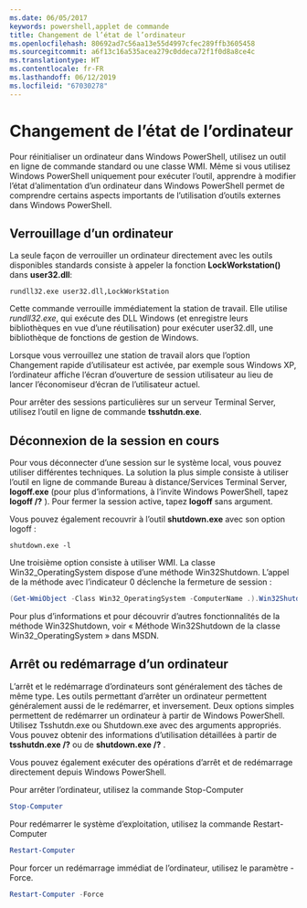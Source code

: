 ```yaml
---
ms.date: 06/05/2017
keywords: powershell,applet de commande
title: Changement de l’état de l’ordinateur
ms.openlocfilehash: 80692ad7c56aa13e55d4997cfec289ffb3605458
ms.sourcegitcommit: a6f13c16a535acea279c0ddeca72f1f0d8a8ce4c
ms.translationtype: HT
ms.contentlocale: fr-FR
ms.lasthandoff: 06/12/2019
ms.locfileid: "67030278"
---
```

# <a name="changing-computer-state"></a>Changement de l’état de l’ordinateur

Pour réinitialiser un ordinateur dans Windows PowerShell, utilisez un outil en ligne de commande standard ou une classe WMI. Même si vous utilisez Windows PowerShell uniquement pour exécuter l’outil, apprendre à modifier l’état d’alimentation d’un ordinateur dans Windows PowerShell permet de comprendre certains aspects importants de l’utilisation d’outils externes dans Windows PowerShell.

## <a name="locking-a-computer"></a>Verrouillage d’un ordinateur

La seule façon de verrouiller un ordinateur directement avec les outils disponibles standards consiste à appeler la fonction **LockWorkstation()** dans **user32.dll**:

```
rundll32.exe user32.dll,LockWorkStation
```

Cette commande verrouille immédiatement la station de travail. Elle utilise *rundll32.exe*, qui exécute des DLL Windows (et enregistre leurs bibliothèques en vue d’une réutilisation) pour exécuter user32.dll, une bibliothèque de fonctions de gestion de Windows.

Lorsque vous verrouillez une station de travail alors que l’option Changement rapide d’utilisateur est activée, par exemple sous Windows XP, l’ordinateur affiche l’écran d’ouverture de session utilisateur au lieu de lancer l’économiseur d’écran de l’utilisateur actuel.

Pour arrêter des sessions particulières sur un serveur Terminal Server, utilisez l’outil en ligne de commande **tsshutdn.exe**.

## <a name="logging-off-the-current-session"></a>Déconnexion de la session en cours

Pour vous déconnecter d’une session sur le système local, vous pouvez utiliser différentes techniques. La solution la plus simple consiste à utiliser l’outil en ligne de commande Bureau à distance/Services Terminal Server, **logoff.exe** (pour plus d’informations, à l’invite Windows PowerShell, tapez **logoff /?** ). Pour fermer la session active, tapez **logoff** sans argument.

Vous pouvez également recouvrir à l’outil **shutdown.exe** avec son option logoff :

```
shutdown.exe -l
```

Une troisième option consiste à utiliser WMI. La classe Win32_OperatingSystem dispose d’une méthode Win32Shutdown. L’appel de la méthode avec l’indicateur 0 déclenche la fermeture de session :

```powershell
(Get-WmiObject -Class Win32_OperatingSystem -ComputerName .).Win32Shutdown(0)
```

Pour plus d’informations et pour découvrir d’autres fonctionnalités de la méthode Win32Shutdown, voir « Méthode Win32Shutdown de la classe Win32_OperatingSystem » dans MSDN.

## <a name="shutting-down-or-restarting-a-computer"></a>Arrêt ou redémarrage d’un ordinateur

L’arrêt et le redémarrage d’ordinateurs sont généralement des tâches de même type. Les outils permettant d’arrêter un ordinateur permettent généralement aussi de le redémarrer, et inversement. Deux options simples permettent de redémarrer un ordinateur à partir de Windows PowerShell. Utilisez Tsshutdn.exe ou Shutdown.exe avec des arguments appropriés. Vous pouvez obtenir des informations d’utilisation détaillées à partir de **tsshutdn.exe /?** ou de **shutdown.exe /?** .

Vous pouvez également exécuter des opérations d’arrêt et de redémarrage directement depuis Windows PowerShell.

Pour arrêter l’ordinateur, utilisez la commande Stop-Computer

```powershell
Stop-Computer
```

Pour redémarrer le système d’exploitation, utilisez la commande Restart-Computer

```powershell
Restart-Computer
```

Pour forcer un redémarrage immédiat de l’ordinateur, utilisez le paramètre -Force.

```powershell
Restart-Computer -Force
```
